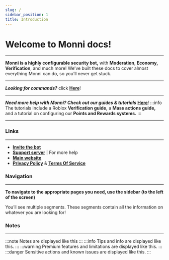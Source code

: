 ```yaml
---
slug: /
sidebar_position: 1
title: Introduction
---
```

# Welcome to Monni docs!
---
**Monni is a highly configurable security bot,** with **Moderation**, **Economy,** **Verification**, and much more! We’ve built these docs to cover almost everything Monni can do, so you’ll never get stuck.
***
_**Looking for commands?**_ click [**Here**](https://monni-docs-f7dj.onrender.com/commands)!
***
***Need more help with Monni? Check out our guides & tutorials*** [**Here**](https://monni-docs-f7dj.onrender.com/guides)!
:::info
The tutorials include a Roblox **Verification guide,** a **Mass actions guide,** and a tutorial on configuring our **Points and Rewards systems.**
:::
***
### Links
---
- [**Invite the bot**](https://discord.com/oauth2/authorize?client_id=911945727402471455&permissions=1633094518871&scope=bot)
- [**Support server**](https://discord.gg/kEKuDRE3Jv) | For more help
- [**Main website**](https://monni.fyi)
- [**Privacy Policy**](https://monni.fyi/privacy/) & [**Terms Of Service**](https://monni.fyi/terms-of-service/)
### Navigation
---
**To navigate to the appropriate pages you need, use the sidebar (to the left of the screen)**

You’ll see multiple segments. These segments contain all the information on whatever you are looking for!
### Notes
---
:::note
Notes are displayed like this
:::
:::info
Tips and info are displayed like this.
:::
:::warning
Premium features and limitations are displayed like this.
:::
:::danger
Sensitive actions and known issues are displayed like this.
:::